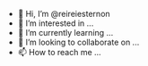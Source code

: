 - 👋 Hi, I’m @reireiesternon
- 👀 I’m interested in ...
- 🌱 I’m currently learning ...
- 💞️ I’m looking to collaborate on ...
- 📫 How to reach me ...

<!---
reireiesternon/reireiesternon is a ✨ special ✨ repository because its `README.md` (this file) appears on your GitHub profile.
You can click the Preview link to take a look at your changes.
--->

